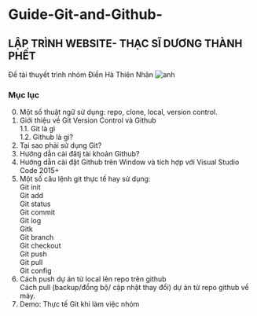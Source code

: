 # Guide-Git-and-Github-
## LẬP TRÌNH WEBSITE- THẠC SĨ DƯƠNG THÀNH PHẾT
Đề tài thuyết trình nhóm Điền Hà Thiên Nhân
![anh](https://nordiccoder.com/app/uploads/2020/03/66-Git-v%C3%A0-Github.jpeg)
### Mục lục
0. Một số thuật ngữ sử dụng: repo, clone, local, version control. <br>
1. Giới thiệu về Git Version Control và Github <br>
 1.1. Git là gì<br>
 1.2. Github là gì? <br>
2. Tại sao phải sử dụng Git? <br>
3. Hướng dẫn cài đătj tài khoản Github? <br>
4. Hướng dẫn cài đặt Github trên Window và tích hợp với Visual Studio Code 2015+<br>
5. Một số câu lệnh git thực tế hay sử dụng:<br>
 Git init <br>
 Git add <br>
 Git status <br>
 Git commit <br>
 Git log <br>
 Gitk <br>
 Git branch <br>
 Git checkout <br>
 Git push <br>
 Git pull <br>
 Git config <br>
6. Cách push dự án từ local lên repo trên github <br>
   Cách pull (backup/đồng bộ/ cập nhật thay đổi) dự án từ repo github về máy. <br>
7. Demo: Thực tế Git khi làm việc nhóm

